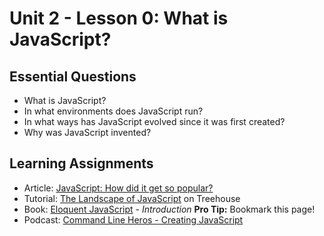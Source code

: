 # Unit 2 - Lesson 0: What is JavaScript?

## Essential Questions
* What is JavaScript?
* In what environments does JavaScript run?
* In what ways has JavaScript evolved since it was first created?
* Why was JavaScript invented?

## Learning Assignments
* Article: [JavaScript: How did it get so popular?](https://news.codecademy.com/javascript-history-popularity/)
* Tutorial: [The Landscape of JavaScript](https://teamtreehouse.com/library/the-landscape-of-javascript) on Treehouse
* Book: [Eloquent JavaScript](https://eloquentjavascript.net/) - _Introduction_   **Pro Tip:** Bookmark this page!
* Podcast: [Command Line Heros - Creating JavaScript](https://www.youtube.com/watch?v=8OKp3zQsDdE)

